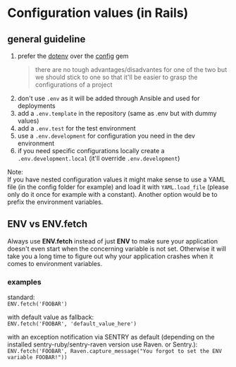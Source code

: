 # Configuration values (in Rails)

## general guideline

1. prefer the [dotenv](https://github.com/bkeepers/dotenv) over the [config](https://github.com/rubyconfig/config) gem
    > there are no tough advantages/disadvantes for one of the two but we should stick to one so that it'll be easier to grasp the configurations of a project
2. don't use `.env` as it will be added through Ansible and used for deployments
3. add a `.env.template` in the repository (same as .env but with dummy values)
4. add a `.env.test` for the test environment
5. use a `.env.development` for configuration you need in the dev environment
6. if you need specific configurations locally create a `.env.development.local` (it'll override `.env.development`)

Note:  
If you have nested configuration values it might make sense to use a YAML file (in the config folder for example) and load it with `YAML.load_file` (please only do it once for example with a constant). Another option would be to prefix the environment variables.

## ENV vs ENV.fetch
Always use **ENV.fetch** instead of just **ENV** to make sure your application doesn't even start when the concerning variable is not set. Otherwise it will take you a long time to figure out why your application crashes when it comes to environment variables.

### examples
  
standard:  
`ENV.fetch('FOOBAR')`

with default value as fallback:  
`ENV.fetch('FOOBAR', 'default_value_here')`

with an exception notification via SENTRY as default (depending on the installed sentry-ruby/sentry-raven version use Raven. or Sentry.):  
`ENV.fetch('FOOBAR', Raven.capture_message("You forgot to set the ENV variable FOOBAR!"))`

